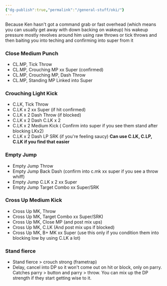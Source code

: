 ```yaml
---
{"dg-publish":true,"permalink":"/general-stuff/oki/"}
---
```


Because Ken hasn't got a command grab or fast overhead (which means you can usually get away with down backing on wakeup) his wakeup pressure mostly revolves around him using raw throws or tick throws and then baiting you into teching and confirming into super from it 
### Close Medium Punch 
- CL.MP, Tick Throw 
- CL.MP, Crouching MP xx Super (confirmed) 
- CL.MP, Crouching MP, Dash Throw 
- CL.MP, Standing MP Linked into Super 
### Crouching Light Kick 
- C.LK, Tick Throw 
- C.LK x 2 xx Super (if hit confirmed) 
- C.LK x 2 Dash Throw (if blocked) 
- C.LK x 2 Dash C.LK x 2 
- C.LK x 2 Medium Kick ( Confirm into super if you see them stand after blocking LKx2) 
- C.LK x 2 Dash LP SRK (if you're feeling saucy) 
**Can use C.LK, C.LP, C.LK if you find that easier** 
### Empty Jump 
- Empty Jump Throw 
- Empty Jump Back Dash (confirm into c.mk xx super if you see a throw whiff) 
- Empty Jump C.LK x 2 xx Super 
- Empty Jump Target Combo xx Super/SRK 
### Cross Up Medium Kick 
- Cross Up MK, Throw 
- Cross Up MK, Target Combo xx Super/SRK) 
- Cross Up MK, Close MP (and post mix ups) 
- Cross Up MK, C.LK (And post mix ups if blocked) 
- Cross Up MK, B+ MK xx Super (use this only if you condition them into blocking low by using C.LK a lot)
### Stand fierce
- Stand fierce > crouch strong (frametrap)
- Delay, cancel into DP so it won't come out on hit or block, only on parry. Catches parry > button and parry > throw. You can mix up the DP strength if they start getting wise to it.